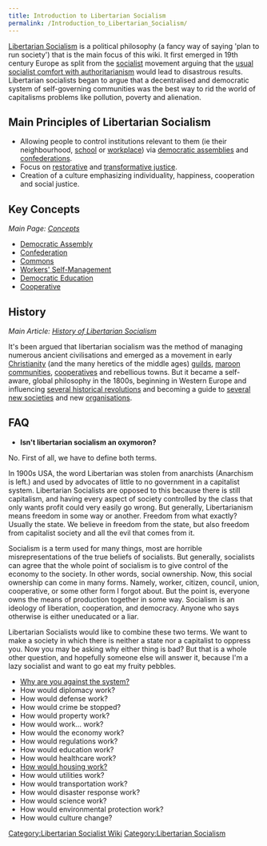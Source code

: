 ```yaml
---
title: Introduction to Libertarian Socialism
permalink: /Introduction_to_Libertarian_Socialism/
---
```


[Libertarian Socialism](Libertarian_Socialism.md "wikilink") is a political
philosophy (a fancy way of saying 'plan to run society') that is the
main focus of this wiki. It first emerged in 19th century Europe as
split from the [socialist](Socialism.md "wikilink") movement arguing that
the [usual socialist comfort with
authoritarianism](Authoritarian_Socialism.md "wikilink") would lead to
disastrous results. Libertarian socialists began to argue that a
decentralised and democratic system of self-governing communities was
the best way to rid the world of capitalisms problems like pollution,
poverty and alienation.

## Main Principles of Libertarian Socialism

- Allowing people to control institutions relevant to them (ie their
  neighbourhood, [school](Democratic_Education.md "wikilink") or
  [workplace](Workers'_Self-Management.md "wikilink")) via [democratic
  assemblies](Democratic_Assembly.md "wikilink") and
  [confederations](Confederation.md "wikilink").
- Focus on [restorative](Restorative_Justice.md "wikilink") and
  [transformative justice](Transformative_Justice.md "wikilink").
- Creation of a culture emphasizing individuality, happiness,
  cooperation and social justice.

## Key Concepts

*Main Page: [Concepts](Concepts.md "wikilink")*

- [Democratic Assembly](Democratic_Assembly.md "wikilink")
- [Confederation](Confederation.md "wikilink")
- [Commons](Commons.md "wikilink")
- [Workers' Self-Management](Workers'_Self-Management.md "wikilink")
- [Democratic Education](Democratic_Education.md "wikilink")
- [Cooperative](Cooperative.md "wikilink")

## History

*Main Article: [History of Libertarian
Socialism](History_of_Libertarian_Socialism.md "wikilink")*

It's been argued that libertarian socialism was the method of managing
numerous ancient civilisations and emerged as a movement in early
[Christianity](Christianity.md "wikilink") (and the many heretics of the
middle ages) [guilds](guilds.md "wikilink"), [maroon
communities](Maroons.md "wikilink"), [cooperatives](Cooperative.md "wikilink")
and rebellious towns. But it became a self-aware, global philosophy in
the 1800s, beginning in Western Europe and influencing [several
historical
revolutions](List_of_Libertarian_Socialist_Revolutions.md "wikilink") and
becoming a guide to [several new
societies](List_of_Libertarian_Socialist_Societies.md "wikilink") and new
[organisations](List_of_Libertarian_Socialist_Organizations.md "wikilink").

## FAQ

- **Isn't libertarian socialism an oxymoron?**

No. First of all, we have to define both terms.

In 1900s USA, the word Libertarian was stolen from anarchists (Anarchism
is left.) and used by advocates of little to no government in a
capitalist system. Libertarian Socialists are opposed to this because
there is still capitalism, and having every aspect of society controlled
by the class that only wants profit could very easily go wrong. But
generally, Libertarianism means freedom in some way or another. Freedom
from what exactly? Usually the state. We believe in freedom from the
state, but also freedom from capitalist society and all the evil that
comes from it.

Socialism is a term used for many things, most are horrible
misrepresentations of the true beliefs of socialists. But generally,
socialists can agree that the whole point of socialism is to give
control of the economy to the society. In other words, social ownership.
Now, this social ownership can come in many forms. Namely, worker,
citizen, council, union, cooperative, or some other form I forgot about.
But the point is, everyone owns the means of production together in some
way. Socialism is an ideology of liberation, cooperation, and democracy.
Anyone who says otherwise is either uneducated or a liar.

Libertarian Socialists would like to combine these two terms. We want to
make a society in which there is neither a state nor a capitalist to
oppress you. Now you may be asking why either thing is bad? But that is
a whole other question, and hopefully someone else will answer it,
because I'm a lazy socialist and want to go eat my fruity pebbles.

- [Why are you against the
  system?](Why_are_you_against_the_system?.md "wikilink")
- How would diplomacy work?
- How would defense work?
- How would crime be stopped?
- How would property work?
- How would work... work?
- How would the economy work?
- How would regulations work?
- How would education work?
- How would healthcare work?
- [How would housing work?](How_would_housing_work?.md "wikilink")
- How would utilities work?
- How would transportation work?
- How would disaster response work?
- How would science work?
- How would environmental protection work?
- How would culture change?

[Category:Libertarian Socialist
Wiki](Category:Libertarian_Socialist_Wiki.md "wikilink")
[Category:Libertarian
Socialism](Category:Libertarian_Socialism.md "wikilink")